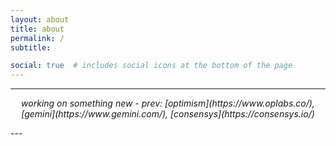 ```yaml
---
layout: about
title: about
permalink: /
subtitle:

social: true  # includes social icons at the bottom of the page
---
```


---
<p style="text-align: center;font-style: italic;">
    working on something new - prev: [optimism](https://www.oplabs.co/), [gemini](https://www.gemini.com/), [consensys](https://consensys.io/)
</p>
---

